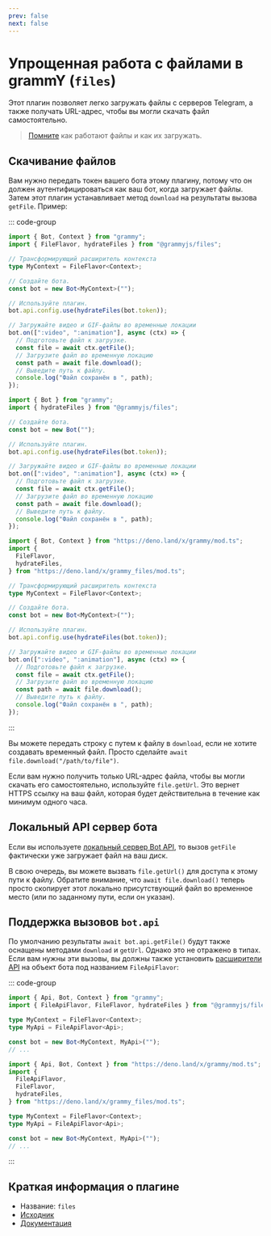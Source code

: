 ```yaml
---
prev: false
next: false
---
```


# Упрощенная работа с файлами в grammY (`files`)

Этот плагин позволяет легко загружать файлы с серверов Telegram, а также получать URL-адрес, чтобы вы могли скачать файл самостоятельно.

> [Помните](../guide/files) как работают файлы и как их загружать.

## Скачивание файлов

Вам нужно передать токен вашего бота этому плагину, потому что он должен аутентифицироваться как ваш бот, когда загружает файлы.
Затем этот плагин устанавливает метод `download` на результаты вызова `getFile`.
Пример:

::: code-group

```ts [TypeScript]
import { Bot, Context } from "grammy";
import { FileFlavor, hydrateFiles } from "@grammyjs/files";

// Трансформирующий расширитель контекста
type MyContext = FileFlavor<Context>;

// Создайте бота.
const bot = new Bot<MyContext>("");

// Используйте плагин.
bot.api.config.use(hydrateFiles(bot.token));

// Загружайте видео и GIF-файлы во временные локации
bot.on([":video", ":animation"], async (ctx) => {
  // Подготовьте файл к загрузке.
  const file = await ctx.getFile();
  // Загрузите файл во временную локацию
  const path = await file.download();
  // Выведите путь к файлу.
  console.log("Файл сохранён в ", path);
});
```

```js [JavaScript]
import { Bot } from "grammy";
import { hydrateFiles } from "@grammyjs/files";

// Создайте бота.
const bot = new Bot("");

// Используйте плагин.
bot.api.config.use(hydrateFiles(bot.token));

// Загружайте видео и GIF-файлы во временные локации
bot.on([":video", ":animation"], async (ctx) => {
  // Подготовьте файл к загрузке.
  const file = await ctx.getFile();
  // Загрузите файл во временную локацию
  const path = await file.download();
  // Выведите путь к файлу.
  console.log("Файл сохранён в ", path);
});
```

```ts [Deno]
import { Bot, Context } from "https://deno.land/x/grammy/mod.ts";
import {
  FileFlavor,
  hydrateFiles,
} from "https://deno.land/x/grammy_files/mod.ts";

// Трансформирующий расширитель контекста
type MyContext = FileFlavor<Context>;

// Создайте бота.
const bot = new Bot<MyContext>("");

// Используйте плагин.
bot.api.config.use(hydrateFiles(bot.token));

// Загружайте видео и GIF-файлы во временные локации
bot.on([":video", ":animation"], async (ctx) => {
  // Подготовьте файл к загрузке.
  const file = await ctx.getFile();
  // Загрузите файл во временную локацию
  const path = await file.download();
  // Выведите путь к файлу.
  console.log("Файл сохранён в ", path);
});
```

:::

Вы можете передать строку с путем к файлу в `download`, если не хотите создавать временный файл.
Просто сделайте `await file.download("/path/to/file")`.

Если вам нужно получить только URL-адрес файла, чтобы вы могли скачать его самостоятельно, используйте `file.getUrl`.
Это вернет HTTPS ссылку на ваш файл, которая будет действительна в течение как минимум одного часа.

## Локальный API сервер бота

Если вы используете [локальный сервер Bot API](https://core.telegram.org/bots/api#using-a-local-bot-api-server), то вызов `getFile` фактически уже загружает файл на ваш диск.

В свою очередь, вы можете вызвать `file.getUrl()` для доступа к этому пути к файлу.
Обратите внимание, что `await file.download()` теперь просто скопирует этот локально присутствующий файл во временное место (или по заданному пути, если он указан).

## Поддержка вызовов `bot.api`

По умолчанию результаты `await bot.api.getFile()` будут также оснащены методами `download` и `getUrl`.
Однако это не отражено в типах.
Если вам нужны эти вызовы, вы должны также установить [расширители API](../advanced/transformers#расширитель-api) на объект бота под названием `FileApiFlavor`:

::: code-group

```ts [Node.js]
import { Api, Bot, Context } from "grammy";
import { FileApiFlavor, FileFlavor, hydrateFiles } from "@grammyjs/files";

type MyContext = FileFlavor<Context>;
type MyApi = FileApiFlavor<Api>;

const bot = new Bot<MyContext, MyApi>("");
// ...
```

```ts [Deno]
import { Api, Bot, Context } from "https://deno.land/x/grammy/mod.ts";
import {
  FileApiFlavor,
  FileFlavor,
  hydrateFiles,
} from "https://deno.land/x/grammy_files/mod.ts";

type MyContext = FileFlavor<Context>;
type MyApi = FileApiFlavor<Api>;

const bot = new Bot<MyContext, MyApi>("");
// ...
```

:::

## Краткая информация о плагине

- Название: `files`
- [Исходник](https://github.com/grammyjs/files)
- [Документация](/ref/files/)
